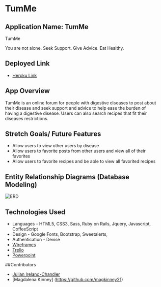 # TumMe

## Application Name: TumMe

TumMe

You are not alone. Seek Support. Give Advice. Eat Healthy.

## Deployed Link
* [Heroku Link](#)


## App Overview

  TumMe is an online forum for people with digestive diseases to post about their disease and seek support and advice to help ease the burden of having a digestive disease.  Users can also search recipes that fit their diseases restrictions.




## Stretch Goals/ Future Features

* Allow users to view other users by disease
* Allow users to favorite posts from other users and view all of their favorites
* Allow users to favorite recipes and be able to view all favorited recipes



## Entity Relationship Diagrams (Database Modeling)

![ERD](http://i.imgur.com/8GalQ55.png)



## Technologies Used

  * Languages - HTML5, CSS3, Sass, Ruby on Rails, Jquery, Javascript, CoffeeScript
  * Design -  Google Fonts, Bootstrap, Sweetalerts,
  * Authentication - Devise
  * [Wireframes](https://wireframe.cc/j3UDwu)
  * [Trello](https://trello.com/b/sCWNSYVw/tum-me)
  * [Powerpoint](#)


##Contributors

* [Julian Ireland-Chandler](https://github.com/jcireland14)
* [Magdalena Kinney] (https://github.com/magkinney21)
